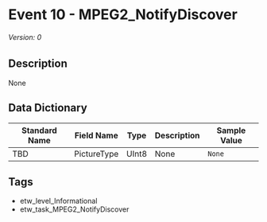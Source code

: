 # Event 10 - MPEG2_NotifyDiscover
###### Version: 0

## Description
None

## Data Dictionary
|Standard Name|Field Name|Type|Description|Sample Value|
|---|---|---|---|---|
|TBD|PictureType|UInt8|None|`None`|

## Tags
* etw_level_Informational
* etw_task_MPEG2_NotifyDiscover